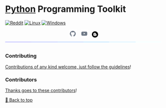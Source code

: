 # [Python](https://www.python.org/) Programming Toolkit
[![Reddit](https://img.shields.io/badge/Reddit-FF4500?style=for-the-badge&logo=reddit&logoColor=white)](https://www.reddit.com/r/Python/) [![Linux](https://img.shields.io/badge/Linux-FCC624?style=for-the-badge&logo=linux&logoColor=black)](https://github.com/cybersecurity-dev/Bash-Toolkit?tab=readme-ov-file#programming-language) [![Windows](https://custom-icon-badges.demolab.com/badge/Windows-0078D6?style=for-the-badge&logo=windows11&logoColor=white)](https://github.com/cybersecurity-dev/PowerShell-Toolkit?tab=readme-ov-file#programming-language)

<p align="center">
    <a href="https://github.com/cybersecurity-dev/"><img height="25" src="https://github.com/cybersecurity-dev/cybersecurity-dev/blob/main/assets/github.svg" alt="GitHub"></a>
    &nbsp;
    <a href="https://www.youtube.com/@CyberThreatDefence"><img height="25" src="https://github.com/cybersecurity-dev/cybersecurity-dev/blob/main/assets/youtube.svg" alt="YouTube"></a>
    &nbsp;
    <a href="https://cyberthreatdefence.com/my_awesome_lists"><img height="20" src="https://github.com/cybersecurity-dev/cybersecurity-dev/blob/main/assets/blog.svg" alt="My Awesome Lists"></a>
    <img src="https://github.com/cybersecurity-dev/cybersecurity-dev/blob/main/assets/bar.gif">
</p>



##

### Contributing

[Contributions of any kind welcome, just follow the guidelines](contributing.md)!

### Contributors

[Thanks goes to these contributors](https://github.com/cybersecurity-dev/Python-Toolkit/graphs/contributors)!

[🔼 Back to top](#Python-Programming-Toolkit-)

